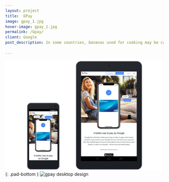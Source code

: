 ```yaml
---
layout: project
title:  GPay
image: gpay_1.jpg
hover-image: gpay_1.jpg
permalink: /Gpay/
client: Google
post_description: In some countries, bananas used for cooking may be called "plantains", distinguishing them from dessert bananas. The fruit is variable in size, color, and firmness, but is usually elongated and curved, with soft flesh rich in starch covered with a rind, which may be green, yellow, red, purple, or brown when ripe.

---
```


![gpay mobile tablet design][mobile-tablet]{: .pad-bottom }
![gpay desktop design][desktop]

[mobile-tablet]: /assets/img/gpay_mobile_tablet.png "gpay mobile tablet design"
[desktop]: /assets/img/gpay_desktop.png "gpay desktop design"
